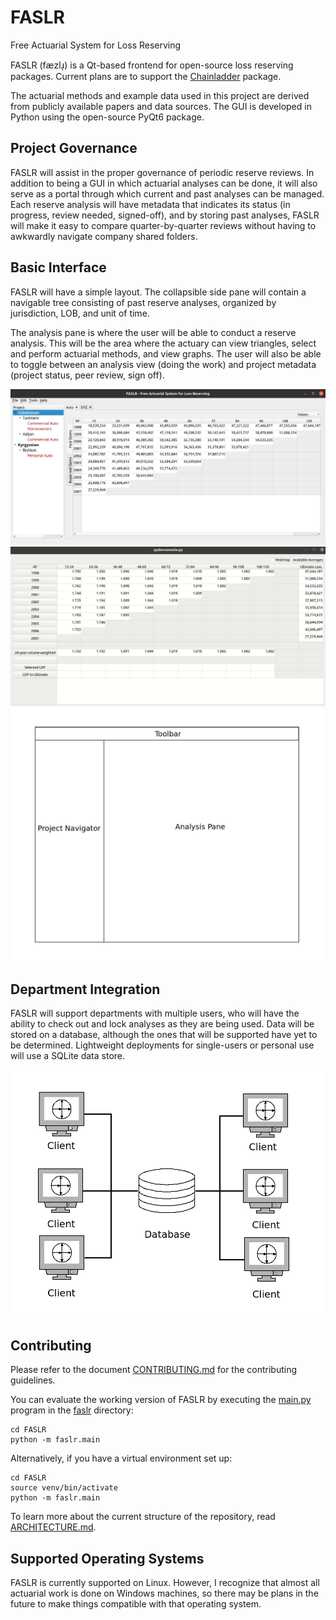 # FASLR
Free Actuarial System for Loss Reserving

FASLR (fæzlɹ̩) is a Qt-based frontend for open-source loss reserving packages. Current plans are to support the [Chainladder](https://github.com/casact/chainladder-python) package.

The actuarial methods and example data used in this project are derived from publicly available papers and data sources. The GUI is developed in Python using the open-source PyQt6 package.

## Project Governance

FASLR will assist in the proper governance of periodic reserve reviews. In addition to being a GUI in which actuarial analyses can be done, it will also serve as a portal through which current and past analyses can be managed. Each reserve analysis will have metadata that indicates its status (in progress, review needed, signed-off), and by storing past analyses, FASLR will make it easy to compare quarter-by-quarter reviews without having to awkwardly navigate company shared folders.

## Basic Interface

FASLR will have a simple layout. The collapsible side pane will contain a navigable tree consisting of past reserve analyses, organized by jurisdiction, LOB, and unit of time.

The analysis pane is where the user will be able to conduct a reserve analysis. This will be the area where the actuary can view triangles, select and perform actuarial methods, and view graphs. The user will also be able to toggle between an analysis view (doing the work) and project metadata (project status, peer review, sign off).

![basic-interface-filled](docs/_static/basic_ui_09082021.png)
![basic-interface-filled](docs/_static/dev_demo.gif)
![basic-interface](docs/_static/basic_interface.png)

## Department Integration

FASLR will support departments with multiple users, who will have the ability to check out and lock analyses as they are being used. Data will be stored on a database, although the ones that will be supported have yet to be determined. Lightweight deployments for single-users or personal use will use a SQLite data store.

![client-server-model](docs/_static/client_server.png)

## Contributing

Please refer to the document [CONTRIBUTING.md](https://github.com/casact/FASLR/blob/main/CONTRIBUTING.md) for the contributing guidelines.

You can evaluate the working version of FASLR by executing the [main.py](https://github.com/casact/FASLR/blob/main/faslr/main.py) program in the [faslr](https://github.com/casact/FASLR/tree/main/faslr) directory:

```shell
cd FASLR
python -m faslr.main
```

Alternatively, if you have a virtual environment set up:

```shell
cd FASLR
source venv/bin/activate
python -m faslr.main
```

To learn more about the current structure of the repository, read [ARCHITECTURE.md](https://github.com/casact/FASLR/blob/main/ARCHITECTURE.md).

## Supported Operating Systems

FASLR is currently supported on Linux. However, I recognize that almost all actuarial work is done on Windows machines, so there may be plans in the future to make things compatible with that operating system. 